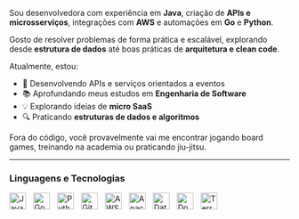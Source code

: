 Sou desenvolvedora com experiência em **Java**, criação de **APIs e microsserviços**, integrações com **AWS** e automações em **Go** e **Python**.  

Gosto de resolver problemas de forma prática e escalável, explorando desde **estrutura de dados** até boas práticas de **arquitetura e clean code**.  

Atualmente, estou:  
- 🚀 Desenvolvendo APIs e serviços orientados a eventos  
- 📚 Aprofundando meus estudos em **Engenharia de Software**  
- 💡 Explorando ideias de **micro SaaS**  
- 🔍 Praticando **estruturas de dados e algoritmos**  

Fora do código, você provavelmente vai me encontrar jogando board games, treinando na academia ou praticando jiu-jitsu. 

---

### Linguagens e Tecnologias

<img 
    align="left" 
    alt="Java"
    title="Java" 
    width="30px" 
    style="padding-right: 10px;" 
    src="https://cdn.jsdelivr.net/gh/devicons/devicon@latest/icons/java/java-original.svg" 
/>
<img 
    align="left" 
    alt="Go" 
    title="Go"
    width="30px" 
    style="padding-right: 10px;" 
    src="https://cdn.jsdelivr.net/gh/devicons/devicon@latest/icons/go/go-original-wordmark.svg" 
/>
<img 
    align="left" 
    alt="Python" 
    title="Python"
    width="30px" 
    style="padding-right: 10px;" 
    src="https://cdn.jsdelivr.net/gh/devicons/devicon@latest/icons/python/python-original.svg" 
/>
<img 
    align="left" 
    alt="Git" 
    title="Git"
    width="30px" 
    style="padding-right: 10px;" 
    src="https://cdn.jsdelivr.net/gh/devicons/devicon@latest/icons/git/git-original.svg" 
/>
<img 
    align="left" 
    alt="AWS" 
    title="AWS"
    width="30px" 
    style="padding-right: 10px;" 
    src="https://cdn.jsdelivr.net/gh/devicons/devicon@latest/icons/amazonwebservices/amazonwebservices-original-wordmark.svg" 
/>
<img 
    align="left" 
    alt="ApacheKafka" 
    title="ApacheKafka"
    width="30px" 
    style="padding-right: 10px;" 
    src="https://cdn.jsdelivr.net/gh/devicons/devicon@latest/icons/apachekafka/apachekafka-original.svg" 
/>
<img 
    align="left" 
    alt="DataDog" 
    title="DataDog"
    width="30px" 
    style="padding-right: 10px;" 
    src="https://cdn.jsdelivr.net/gh/devicons/devicon@latest/icons/datadog/datadog-original.svg" 
/>
<img 
    align="left" 
    alt="Docker" 
    title="Docker"
    width="30px" 
    style="padding-right: 10px;" 
    src="https://cdn.jsdelivr.net/gh/devicons/devicon@latest/icons/docker/docker-plain-wordmark.svg" 
/>
<img 
    align="left" 
    alt="Terraform" 
    title="Terraform"
    width="30px" 
    style="padding-right: 10px;" 
    src="https://cdn.jsdelivr.net/gh/devicons/devicon@latest/icons/terraform/terraform-original.svg" 
/>

<br/>
<br/>
